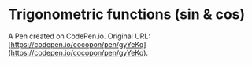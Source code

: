 # Trigonometric functions (sin & cos)

A Pen created on CodePen.io. Original URL: [https://codepen.io/cocopon/pen/gyYeKq](https://codepen.io/cocopon/pen/gyYeKq).


